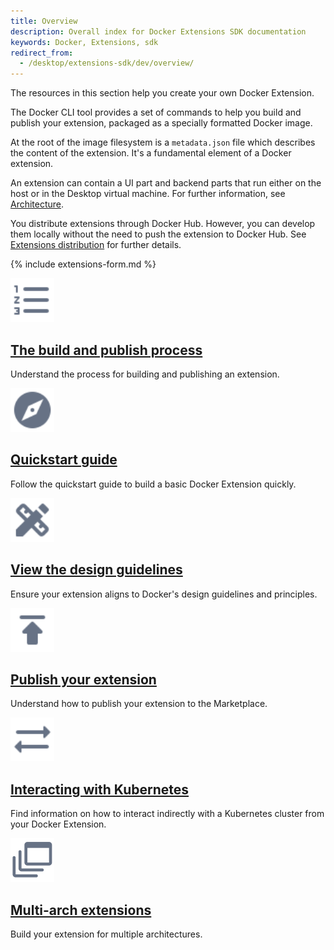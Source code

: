 ```yaml
---
title: Overview
description: Overall index for Docker Extensions SDK documentation
keywords: Docker, Extensions, sdk
redirect_from:
  - /desktop/extensions-sdk/dev/overview/
---
```


The resources in this section help you create your own Docker Extension.

The Docker CLI tool provides a set of commands to help you build and publish your extension, packaged as a 
specially formatted Docker image.

At the root of the image filesystem is a `metadata.json` file which describes the content of the extension. 
It's a fundamental element of a Docker extension.

An extension can contain a UI part and backend parts that run either on the host or in the Desktop virtual machine.
For further information, see [Architecture](architecture/index.md).

You distribute extensions through Docker Hub. However, you can develop them locally without the need to push 
the extension to Docker Hub. See [Extensions distribution](extensions/DISTRIBUTION.md) for further details.

{% include extensions-form.md %}

<div class="component-container">
    <!--start row-->
    <div class="row">
      <div class="col-xs-12 col-sm-12 col-md-12 col-lg-4 block">
        <div class="component">
             <div class="component-icon">
                 <a href="/desktop/extensions-sdk/process/"><img src="/assets/images/process.svg" alt="Process" width="70" height="70"></a>
                 </div>
                 <h2 id="docker-extensions"><a href="/desktop/extensions-sdk/process/">The build and publish process</a></h2>
                <p> Understand the process for building and publishing an extension.</p>
        </div>
      </div>
      <div class="col-xs-12 col-sm-12 col-md-12 col-lg-4 block">
        <div class="component">
            <div class="component-icon">
                 <a href="/desktop/extensions-sdk/quickstart/"><img src="/assets/images/explore.svg" alt="Quickstart" width="70" height="70"></a>
            </div>
                <h2 id="docker-extensions"><a href="/desktop/extensions-sdk/quickstart/">Quickstart guide</a></h2>
                <p>Follow the quickstart guide to build a basic Docker Extension quickly.</p>
         </div>
     </div>
     <div class="col-xs-12 col-sm-12 col-md-12 col-lg-4 block">
        <div class="component">
            <div class="component-icon">
                <a href="/desktop/extensions-sdk/design/design-guidelines/"><img src="/assets/images/design.svg" alt="Design quidelines" width="70" height="70"></a>
            </div>
                <h2 id="docker-extensions"><a href="/desktop/extensions-sdk/design/design-guidelines/">View the design guidelines</a></h2>
                <p>Ensure your extension aligns to Docker's design guidelines and principles.</p>
        </div>
    </div>
    </div>
    <!--start row-->
    <div class="row">
     <div class="col-xs-12 col-sm-12 col-md-12 col-lg-4 block">
        <div class="component">
            <div class="component-icon">
                 <a href="/desktop/extensions-sdk/extensions/"><img src="/assets/images/publish.svg" alt="Publish" width="70" height="70"></a>
            </div>
                <h2 id="docker-extensions"><a href="/desktop/extensions-sdk/extensions/">Publish your extension</a></h2>
                <p>Understand how to publish your extension to the Marketplace.</p>
        </div>
     </div>
     <div class="col-xs-12 col-sm-12 col-md-12 col-lg-4 block">
        <div class="component">
          <div class="component-icon">
                 <a href="/desktop/extensions-sdk/dev/kubernetes/"><img src="/assets/images/sync.svg" alt="Kubernetes" width="70" height="70"></a>
          </div>
                <h2 id="docker-extensions"><a href="/desktop/extensions-sdk/dev/kubernetes/">Interacting with Kubernetes</a></h2>
                <p>Find information on how to interact indirectly with a Kubernetes cluster from your Docker Extension.</p>
        </div>
      </div>
      <div class="col-xs-12 col-sm-12 col-md-12 col-lg-4 block">
        <div class="component">
            <div class="component-icon">
                <a href="/desktop/extensions-sdk/extensions/multi-arch/"><img src="/assets/images/build-multi-platform.svg" alt="Multi-arch" width="70" height="70"></a>
            </div>
                <h2 id="docker-extensions"><a href="/desktop/extensions-sdk/extensions/multi-arch/">Multi-arch extensions</a></h2>
                <p>Build your extension for multiple architectures.</p>
        </div>
     </div>
    </div>
</div>

